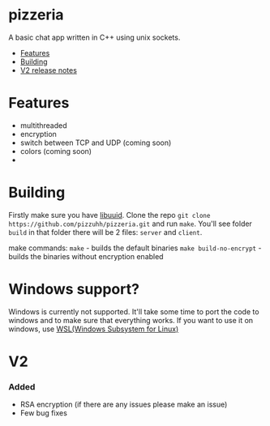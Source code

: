 # pizzeria
A basic chat app written in C++ using unix sockets. 

- [Features](#features)
- [Building](#building)
- [V2 release notes](#v2)

# Features
 - multithreaded
 - encryption
 - switch between TCP and UDP (coming soon)
 - colors (coming soon)
 - 

# Building
Firstly make sure you have [libuuid](https://linux.die.net/man/3/libuuid). Clone the repo `git clone https://github.com/pizzuhh/pizzeria.git` and run `make`. You'll see folder `build` in that folder there will be 2 files: `server` and `client`.

make commands:
`make` - builds the default binaries
`make build-no-encrypt` - builds the binaries without encryption enabled

# Windows support?
Windows is currently not supported. It'll take some time to port the code to windows and to make sure that everything works. If you want to use it on windows, use [WSL(Windows Subsystem for Linux)](https://learn.microsoft.com/en-us/windows/wsl/)

# V2
### Added
- RSA encryption (if there are any issues please make an issue)
- Few bug fixes
